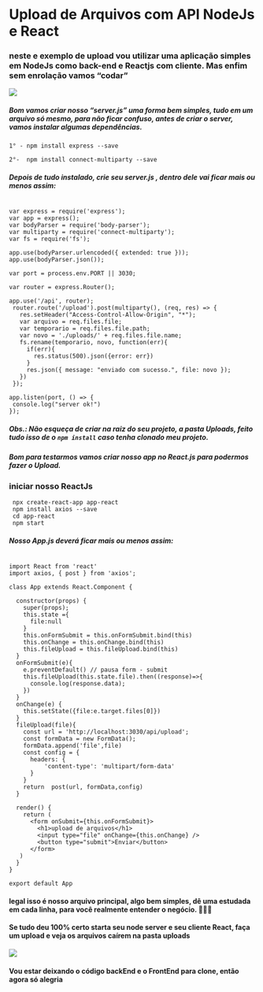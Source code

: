 # Upload de Arquivos com API NodeJs e React
### neste e exemplo de upload vou utilizar uma aplicação simples em NodeJs como back-end e  Reactjs com cliente. Mas enfim sem enrolação vamos “codar” 
<img src="https://i.pinimg.com/originals/fb/d6/36/fbd636d695a9c16d1a24cb850241f943.gif" />

##### Bom vamos criar nosso “server.js” uma forma bem simples, tudo em um arquivo só mesmo, para não ficar confuso, antes de criar o server, vamos instalar algumas dependências.

`
  1° - npm install express --save
`

`
  2°-  npm install connect-multiparty --save
 `
 ##### Depois de tudo instalado, crie seu <i>server.js</i> , dentro dele vai ficar mais ou menos assim:
 
 ```
 
 var express = require('express');
var app = express();
var bodyParser = require('body-parser');
var multiparty = require('connect-multiparty');
var fs = require('fs');

app.use(bodyParser.urlencoded({ extended: true }));
app.use(bodyParser.json());

var port = process.env.PORT || 3030;
  
var router = express.Router();

app.use('/api', router);
  router.route('/upload').post(multiparty(), (req, res) => {
    res.setHeader("Access-Control-Allow-Origin", "*");
    var arquivo = req.files.file;
    var temporario = req.files.file.path;
    var novo = './uploads/' + req.files.file.name;
    fs.rename(temporario, novo, function(err){
      if(err){
        res.status(500).json({error: err})
      }
      res.json({ message: "enviado com sucesso.", file: novo });
    })
  });
  
app.listen(port, () => {
  console.log("server ok!")
});

 ```
 ##### Obs.: Não esqueça de criar na raiz do seu projeto, a pasta <i>Uploads</i>, feito tudo isso de o `npm install` caso tenha clonado meu projeto.
##### Bom para testarmos vamos criar nosso app no React.js para podermos fazer o Upload.

### iniciar nosso ReactJs
```
 npx create-react-app app-react
 npm install axios --save 
 cd app-react
 npm start

```

##### Nosso <i>App.js</i>  deverá ficar mais ou menos assim: 

```

import React from 'react'
import axios, { post } from 'axios';

class App extends React.Component {

  constructor(props) {
    super(props);
    this.state ={
      file:null
    }
    this.onFormSubmit = this.onFormSubmit.bind(this)
    this.onChange = this.onChange.bind(this)
    this.fileUpload = this.fileUpload.bind(this)
  }
  onFormSubmit(e){
    e.preventDefault() // pausa form - submit
    this.fileUpload(this.state.file).then((response)=>{
      console.log(response.data);
    })
  }
  onChange(e) {
    this.setState({file:e.target.files[0]})
  }
  fileUpload(file){
    const url = 'http://localhost:3030/api/upload';
    const formData = new FormData();
    formData.append('file',file)
    const config = {
      headers: {
          'content-type': 'multipart/form-data'
      }
    }
    return  post(url, formData,config)
  }

  render() {
    return (
      <form onSubmit={this.onFormSubmit}>
        <h1>upload de arquivos</h1>
        <input type="file" onChange={this.onChange} />
        <button type="submit">Enviar</button>
      </form>
   )
  }
}

export default App

```

#### legal isso é nosso arquivo principal, algo bem simples, dê uma estudada em cada linha, para você realmente entender o negócio. 👨🏽‍💻
#### Se tudo deu 100% certo starta seu node server e seu cliente React, faça um upload e veja os arquivos caírem na pasta uploads 

<img src="https://media2.giphy.com/media/S3Ot3hZ5bcy8o/giphy.gif" />

#### Vou estar deixando o código backEnd e o FrontEnd para clone, então agora só alegria 
